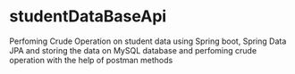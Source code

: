 # studentDataBaseApi
Perfoming Crude Operation on student data using Spring boot, Spring Data JPA and storing the data on MySQL database and perfoming crude operation with the help of postman methods 
